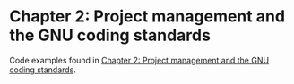 # Chapter 2: Project management and the GNU coding standards

Code examples found in [Chapter 2: Project management and the GNU coding standards](http://freesoftwaremagazine.com/articles/gnu_coding_standards_applied_to_autotools/).
